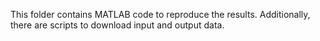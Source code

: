 This folder contains MATLAB code to reproduce the results. Additionally, there are scripts to download input and output data.
